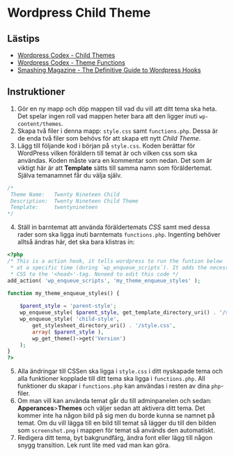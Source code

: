 # Wordpress Child Theme

## Lästips

* [Wordpress Codex - Child Themes](https://developer.wordpress.org/themes/advanced-topics/child-themes/)
* [Wordpress Codex - Theme Functions](https://developer.wordpress.org/themes/basics/theme-functions/)
* [Smashing Magazine - The Definitive Guide to Wordpress Hooks](https://www.smashingmagazine.com/2011/10/definitive-guide-wordpress-hooks/)


## Instruktioner

1. Gör en ny mapp och döp mappen till vad du vill att ditt tema ska heta. Det spelar ingen roll vad mappen heter bara att den ligger inuti `wp-content/themes`.
2. Skapa två filer i denna mapp: `style.css` samt `functions.php`. Dessa är de enda två filer som behövs för att skapa ett nytt _Child Theme_.
3. Lägg till följande kod i början på `style.css`. Koden berättar för WordPress vilken föräldern till temat är och vilken css som ska användas. Koden måste vara en kommentar som nedan. Det som är viktigt här är att **Template** sätts till samma namn som föräldertemat. Själva temanamnet får du välja själv.
```css
/*
 Theme Name:   Twenty Nineteen Child
 Description:  Twenty Nineteen Child Theme
 Template:     twentynineteen
*/
```

4. Ställ in barntemat att använda föräldertemats _CSS_ samt med dessa rader som ska ligga inuti barntemats `functions.php`. Ingenting behöver alltså ändras här, det ska bara klistras in:
```php
<?php
/* This is a action hook, it tells wordpress to run the funtion below
 * at a specific time (during `wp_enqueue_scripts`). It adds the necessary 
 * CSS to the '<head>'-tag. Noneed to edit this code */
add_action( 'wp_enqueue_scripts', 'my_theme_enqueue_styles' );

function my_theme_enqueue_styles() {
 
    $parent_style = 'parent-style';
    wp_enqueue_style( $parent_style, get_template_directory_uri() . '/style.css' );
    wp_enqueue_style( 'child-style',
        get_stylesheet_directory_uri() . '/style.css',
        array( $parent_style ),
        wp_get_theme()->get('Version')
    );
}
?>
```

5. Alla ändringar till CSSen ska ligga i `style.css` i ditt nyskapade tema och alla funktioner kopplade till ditt tema ska ligga i `functions.php`. All funktioner du skapar i `functions.php` kan användas i resten av dina `php`-filer.
6. Om man vill kan använda temat går du till adminpanelen och sedan: **Apperances**>**Themes** och väljer sedan att aktivera ditt tema. Det kommer inte ha någon bild på sig men du borde kunna se namnet på temat. Om du vill lägga till en bild till temat så lägger du till den bilden som `screenshot.png` i mappen för temat så används den automatiskt.
7. Redigera ditt tema, byt bakgrundfärg, ändra font eller lägg till någon snygg transition. Lek runt lite med vad man kan göra.
